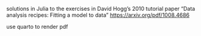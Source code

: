 solutions in Julia to the exercises in David Hogg’s 2010 tutorial paper “Data analysis recipes: Fitting a model to data” https://arxiv.org/pdf/1008.4686

use quarto to render pdf
